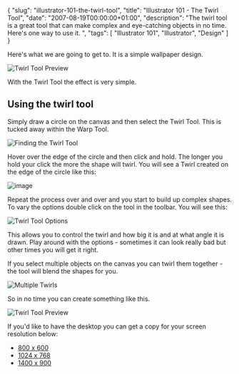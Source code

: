 {
  "slug": "illustrator-101-the-twirl-tool",
  "title": "Illustrator 101 - The Twirl Tool",
  "date": "2007-08-19T00:00:00+01:00",
  "description": "The twirl tool is a great tool that can make complex and eye-catching objects in no time. Here's one way to use it. ",
  "tags": [
    "Illustrator 101",
    "Illustrator",
    "Design"
  ]
}

Here's what we are going to get to. It is a simple wallpaper design.

![Twirl Tool Preview][1] 

With the Twirl Tool the effect is very simple. 

## Using the twirl tool

Simply draw a circle on the canvas and then select the Twirl Tool. This is tucked away within the Warp Tool. 

![Finding the Twirl Tool][2] 

Hover over the edge of the circle and then click and hold. The longer you hold your click the more the shape will twirl. You will see a Twirl created on the edge of the circle like this:

![image][3] 

Repeat the process over and over and you start to build up complex shapes. To vary the options double click on the tool in the toolbar. You will see this:

![Twirl Tool Options][4] 

This allows you to control the twirl and how big it is and at what angle it is drawn. Play around with the options - sometimes it can look really bad but other times you will get it right.

If you select multiple objects on the canvas you can twirl them together - the tool will blend the shapes for you. 

![Multiple Twirls][5] 

So in no time you can create something like this.

![Twirl Tool Preview][1] 

If you'd like to have the desktop you can get a copy for your screen resolution below:

* [800 x 600][6]
* [1024 x 768][7]
* [1400 x 900][8]

 [1]: /images/articles/swirl_preview_500.png 
 [2]: /images/articles/warp_tool.jpg 
 [3]: /images/articles/warp_and_circle.jpg
 [4]: /images/articles/twirl_tool_options.jpg 
 [5]: /images/articles/multiple_twirl_shapes.jpg 
 [6]: http://cdn.shapeshed.com/downloads/twirl_wallpaper/800x600.png
 [7]: http://cdn.shapeshed.com/downloads/twirl_wallpaper/1024x768.png
 [8]: http://cdn.shapeshed.com/downloads/twirl_wallpaper/1400x900.png
